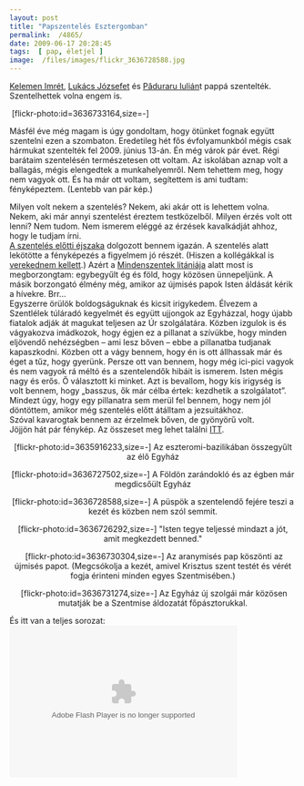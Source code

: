 ```yaml
---
layout: post
title: "Papszentelés Esztergomban"
permalink:  /4865/ 
date: 2009-06-17 20:28:45
tags:  [ pap, életjel ] 
image:  /files/images/flickr_3636728588.jpg 
---
```

<a href="/4864#kelemenimre">Kelemen Imrét</a>, <a href="/4864#lukacsjozsef">Lukács Józsefet</a> és <a href="/4864#paduraruiulian">Păduraru Iulián</a>t pappá szentelték. Szentelhettek volna engem is.



<!--break-->

<p class="rtecenter" >&nbsp;[flickr-photo:id=3636733164,size=-]</p>Másfél éve még magam is úgy gondoltam, hogy ötünket fognak együtt szentelni ezen a szombaton. Eredetileg hét fős évfolyamunkból mégis csak hármukat szentelték fel 2009. június 13-án. Én még várok pár évet.  
 Régi barátaim szentelésén természetesen ott voltam. Az iskolában aznap volt a ballagás, mégis elengedtek a munkahelyemről. Nem tehettem meg, hogy nem vagyok ott. És ha már ott voltam, segítettem is ami tudtam: fényképeztem. (Lentebb van pár kép.)

Milyen volt nekem a szentelés? Nekem, aki akár ott is lehettem volna. Nekem, aki már annyi szentelést éreztem testközelből. Milyen érzés volt ott lenni? Nem tudom. Nem ismerem eléggé az érzések kavalkádját ahhoz, hogy le tudjam írni.  
 <a href="/4863"> A szentelés előtti éjszaka</a> dolgozott bennem igazán. A szentelés alatt lekötötte a fényképezés a figyelmem jó részét. (Hiszen a kollégákkal is <a href="http://twitter.com/patkoszeg/status/2153263493">verekednem kellett</a>.) Azért a <a href="http://www.katolikus.hu/mindenszent.html">Mindenszentek litániája</a> alatt most is megborzongtam: egybegyűlt ég és föld, hogy közösen ünnepeljünk. A másik borzongató élmény még, amikor az újmisés papok Isten áldását kérik a hívekre. Brr...  
 Egyszerre örülök boldogságuknak és kicsit irigykedem. Élvezem a Szentlélek túláradó kegyelmét és együtt ujjongok az Egyházzal, hogy újabb fiatalok adják át magukat teljesen az Úr szolgálatára. Közben izgulok is és vágyakozva imádkozok, hogy égjen ez a pillanat a szívükbe, hogy minden eljövendő nehézségben – ami lesz bőven – ebbe a pillanatba tudjanak kapaszkodni. Közben ott a vágy bennem, hogy én is ott állhassak már és éget a tűz, hogy gyerünk. Persze ott van bennem, hogy még ici-pici vagyok és nem vagyok rá méltó és a szentelendők hibáit is ismerem. Isten mégis nagy és erős. Ő választott ki minket. Azt is bevallom, hogy kis irigység is volt bennem, hogy „basszus, ők már célba értek: kezdhetik a szolgálatot”. Mindezt úgy, hogy egy pillanatra sem merül fel bennem, hogy nem jól döntöttem, amikor még szentelés előtt átálltam a jezsuitákhoz.  
 Szóval kavarogtak bennem az érzelmek bőven, de gyönyörű volt.  
 Jöjjön hát pár fénykép. Az összeset meg lehet találni <a href="http://picasaweb.google.com/aranyozottpatkoszeg/Papszenteles2009#">ITT</a>.

<p class="rtecenter" style="text-align: center; ">[flickr-photo:id=3635916233,size=-]  
 Az eszteromi-bazilikában összegyűlt az élő Egyház</p><p class="rtecenter" style="text-align: center; ">[flickr-photo:id=3636727502,size=-]  
 A Földön zarándokló és az égben már megdicsőült Egyház</p><p class="rtecenter" style="text-align: center; ">[flickr-photo:id=3636728588,size=-]  
 A püspök a szentelendő fejére teszi a kezét és közben nem szól semmit.</p><p class="rtecenter" style="text-align: center; ">[flickr-photo:id=3636726292,size=-]  
 "Isten tegye teljessé mindazt a jót, amit megkezdett benned."</p><p class="rtecenter" style="text-align: center; ">&nbsp;[flickr-photo:id=3636730304,size=-]  
 Az aranymisés pap köszönti az újmisés papot.  
 (Megcsókolja a kezét, amivel Krisztus szent testét és vérét fogja érinteni minden egyes Szentmisében.)</p><p class="rtecenter" style="text-align: center; ">&nbsp;[flickr-photo:id=3636731274,size=-]  
 Az Egyház új szolgái már közösen mutatják be a Szentmise áldozatát főpásztorukkal.</p><p class="rtecenter" >És itt van a teljes sorozat:  
<embed flashvars="host=picasaweb.google.com&amp;noautoplay=1&amp;hl=en_US&amp;feat=flashalbum&amp;RGB=0x000000&amp;feed=http%3A%2F%2Fpicasaweb.google.com%2Fdata%2Ffeed%2Fapi%2Fuser%2Faranyozottpatkoszeg%2Falbumid%2F5347523975729675985%3Falt%3Drss%26kind%3Dphoto%26hl%3Den_US" height="267" pluginspage="http://www.macromedia.com/go/getflashplayer" src="http://picasaweb.google.com/s/c/bin/slideshow.swf" type="application/x-shockwave-flash" width="400"></p>